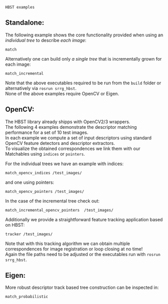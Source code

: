     HBST examples
## Standalone:
The following example shows the core functionality provided when using an *individual tree* to describe *each image*:

    match
    
Alternatively one can build only *a single tree* that is incrementally grown for each image:
    
    match_incremental
    
Note that the above executables required to be run from the `build` folder or alternatively via `rosrun srrg_hbst`. <br>
None of the above examples require OpenCV or Eigen.
## OpenCV:
The HBST library already shipps with OpenCV2/3 wrappers. <br>
The following 4 examples demonstrate the descriptor matching performance for a set of 10 test images. <br>
In each example we compute a set of input descriptors using standard OpenCV feature detectors and descriptor extractors. <br>
To visualize the obtained correspondences we link them with our Matchables using `indices` or `pointers`.

For the individual trees we have an example with indices:

    match_opencv_indices /test_images/
    
and one using pointers:
    
    match_opencv_pointers /test_images/
    
In the case of the incremental tree check out:
    
    match_incremental_opencv_pointers  /test_images/
    
Additionally we provide a straightforward feature tracking application based on HBST:   
  
    tracker /test_images/
    
Note that with this tracking algorithm we can obtain multiple correspondences for image registration or loop closing at no time! <br>
Again the file paths need to be adjusted or the executables run with `rosrun srrg_hbst`.
    
## Eigen:
More robust descriptor track based tree construction can be inspected in:

    match_probabilistic
